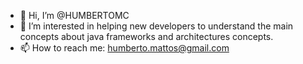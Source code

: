 - 👋 Hi, I’m @HUMBERTOMC
- 👀 I’m interested in helping new developers to understand the main concepts about java frameworks and architectures concepts.
- 📫 How to reach me: humberto.mattos@gmail.com

<!---
HUMBERTOMC/HUMBERTOMC is a ✨ special ✨ repository because its `README.md` (this file) appears on your GitHub profile.
You can click the Preview link to take a look at your changes.
--->
